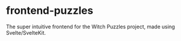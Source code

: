 # frontend-puzzles
The super intuitive frontend for the Witch Puzzles project, made using Svelte/SvelteKit.
